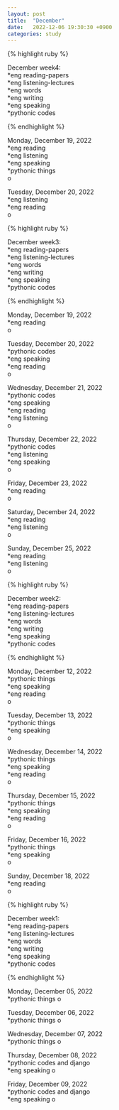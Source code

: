 ```yaml
---
layout: post
title:  "December"
date:   2022-12-06 19:30:30 +0900
categories: study
---
```








{% highlight ruby %}


December week4:  
*eng reading-papers  
*eng listening-lectures      
*eng words  
*eng writing  
*eng speaking  
*pythonic codes  


{% endhighlight %}  



Monday, December 19, 2022    
*eng reading  
*eng listening  
*eng speaking  
*pythonic things  
o  


Tuesday, December 20, 2022      
*eng listening    
*eng reading  
o  




{% highlight ruby %}


December week3:  
*eng reading-papers  
*eng listening-lectures      
*eng words  
*eng writing  
*eng speaking  
*pythonic codes  


{% endhighlight %}  



Monday, December 19, 2022    
*eng reading  
o  


Tuesday, December 20, 2022    
*pythonic codes    
*eng speaking  
*eng reading  
o  


Wednesday, December 21, 2022    
*pythonic codes    
*eng speaking  
*eng reading  
*eng listening  
o  


Thursday, December 22, 2022  
*pythonic codes  
*eng listening  
*eng speaking  
o  


Friday, December 23, 2022  
*eng reading  
o  


Saturday, December 24, 2022  
*eng reading  
*eng listening  
o  


Sunday, December 25, 2022  
*eng reading  
*eng listening  
o  




{% highlight ruby %}


December week2:  
*eng reading-papers  
*eng listening-lectures      
*eng words  
*eng writing  
*eng speaking  
*pythonic codes  


{% endhighlight %}  





Monday, December 12, 2022    
*pythonic things  
*eng speaking  
*eng reading  
o  


Tuesday, December 13, 2022    
*pythonic things  
*eng speaking  
o  


Wednesday, December 14, 2022    
*pythonic things  
*eng speaking  
*eng reading  
o  


Thursday, December 15, 2022    
*pythonic things  
*eng speaking  
*eng reading  
o  


Friday, December 16, 2022  
*pythonic things  
*eng speaking    
o  


Sunday, December 18, 2022  
*eng reading  
o  



{% highlight ruby %}


December week1:  
*eng reading-papers  
*eng listening-lectures      
*eng words  
*eng writing  
*eng speaking  
*pythonic codes  


{% endhighlight %}  





Monday, December 05, 2022    
*pythonic things
o  


Tuesday, December 06, 2022    
*pythonic things
o  


Wednesday, December 07, 2022    
*pythonic things
o  


Thursday, December 08, 2022    
*pythonic codes and django  
*eng speaking
o  


Friday, December 09, 2022    
*pythonic codes and django  
*eng speaking
o  




